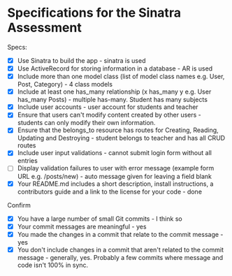 # Specifications for the Sinatra Assessment

Specs:
- [x] Use Sinatra to build the app  - sinatra is used
- [x] Use ActiveRecord for storing information in a database  - AR is used
- [x] Include more than one model class (list of model class names e.g. User, Post, Category)  -  4 class models
- [x] Include at least one has_many relationship (x has_many y e.g. User has_many Posts)  - multiple has-many. Student has many subjects
- [x] Include user accounts  - user account for students and teacher
- [x] Ensure that users can't modify content created by other users  - students can only modify their own information.
- [x] Ensure that the belongs_to resource has routes for Creating, Reading, Updating and Destroying  - student belongs to teacher and has all CRUD routes
- [x] Include user input validations - cannot submit login form without all entries
- [ ] Display validation failures to user with error message (example form URL e.g. /posts/new)  - auto message given for leaving a field blank
- [x] Your README.md includes a short description, install instructions, a contributors guide and a link to the  license for your code  - done

Confirm
- [x] You have a large number of small Git commits  - I think so
- [x] Your commit messages are meaningful  - yes
- [x] You made the changes in a commit that relate to the commit message  - yes
- [x] You don't include changes in a commit that aren't related to the commit message  - generally, yes. Probably a few commits where message and code isn't 100% in sync.

